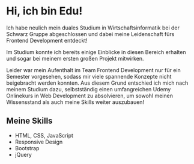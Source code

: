 # Hi, ich bin Edu!

Ich habe neulich mein duales Studium in Wirtschaftsinformatik bei der Schwarz Gruppe abgeschlossen und dabei meine Leidenschaft fürs Frontend Development entdeckt!

Im Studium konnte ich bereits einige Einblicke in diesen Bereich erhalten und sogar bei meinem ersten großen Projekt mitwirken.

Leider war mein Aufenthalt im Team Frontend Development nur für ein Semester vorgesehen, sodass mir viele spannende Konzepte nicht beigebracht werden konnten.
Aus diesem Grund entschied ich mich nach meinem Studium dazu, selbstständig einen umfangreichen Udemy Onlinekurs in Web Development zu absolvieren, um sowohl meinen Wissensstand als auch meine Skills weiter auszubauen!



## Meine Skills

- HTML, CSS, JavaScript
- Responsive Design
- Bootstrap
- jQuery
